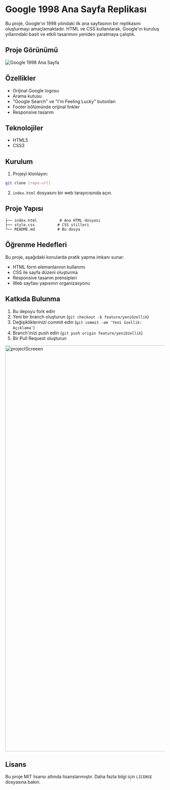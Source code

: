 # Google 1998 Ana Sayfa Replikası

Bu proje, Google'ın 1998 yılındaki ilk ana sayfasının bir replikasını oluşturmayı amaçlamaktadır. HTML ve CSS kullanılarak, Google'ın kuruluş yıllarındaki basit ve etkili tasarımını yeniden yaratmaya çalıştık.

## Proje Görünümü

![Google 1998 Ana Sayfa](projectScreenpng)

## Özellikler

- Orijinal Google logosu
- Arama kutusu
- "Google Search" ve "I'm Feeling Lucky" butonları
- Footer bölümünde orijinal linkler
- Responsive tasarım

## Teknolojiler

- HTML5
- CSS3

## Kurulum

1. Projeyi klonlayın:
```bash
git clone [repo-url]
```

2. `index.html` dosyasını bir web tarayıcısında açın.

## Proje Yapısı

```
├── index.html          # Ana HTML dosyası
├── style.css          # CSS stilleri
└── README.md          # Bu dosya
```

## Öğrenme Hedefleri

Bu proje, aşağıdaki konularda pratik yapma imkanı sunar:
- HTML form elemanlarının kullanımı
- CSS ile sayfa düzeni oluşturma
- Responsive tasarım prensipleri
- Web sayfası yapısının organizasyonu

## Katkıda Bulunma

1. Bu depoyu fork edin
2. Yeni bir branch oluşturun (`git checkout -b feature/yeniOzellik`)
3. Değişikliklerinizi commit edin (`git commit -am 'Yeni özellik: Açıklama'`)
4. Branch'inizi push edin (`git push origin feature/yeniOzellik`)
5. Bir Pull Request oluşturun
<img width="1280" alt="projectScreeen" src="https://github.com/user-attachments/assets/d8b7d65b-0abe-4743-ac73-54e9278b6e08" />


## Lisans

Bu proje MIT lisansı altında lisanslanmıştır. Daha fazla bilgi için `LICENSE` dosyasına bakın. 
